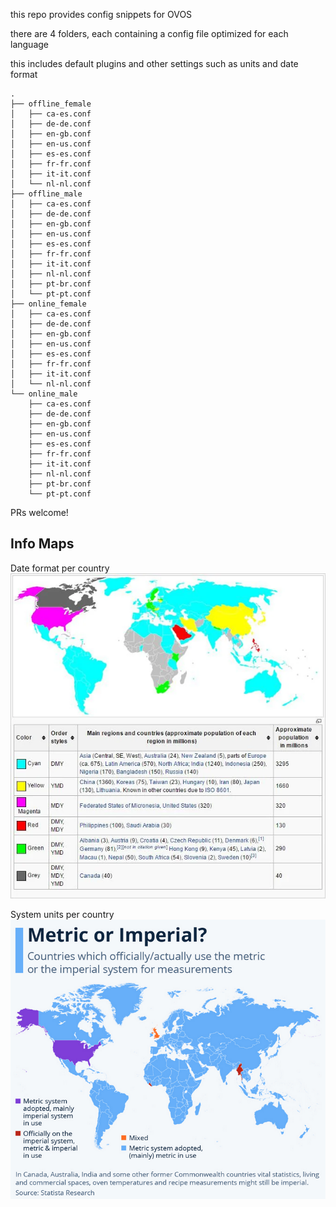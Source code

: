 
this repo provides config snippets for OVOS

there are 4 folders, each containing a config file optimized for each language

this includes default plugins and other settings such as units and date format
```
.
├── offline_female
│   ├── ca-es.conf
│   ├── de-de.conf
│   ├── en-gb.conf
│   ├── en-us.conf
│   ├── es-es.conf
│   ├── fr-fr.conf
│   ├── it-it.conf
│   └── nl-nl.conf
├── offline_male
│   ├── ca-es.conf
│   ├── de-de.conf
│   ├── en-gb.conf
│   ├── en-us.conf
│   ├── es-es.conf
│   ├── fr-fr.conf
│   ├── it-it.conf
│   ├── nl-nl.conf
│   ├── pt-br.conf
│   └── pt-pt.conf
├── online_female
│   ├── ca-es.conf
│   ├── de-de.conf
│   ├── en-gb.conf
│   ├── en-us.conf
│   ├── es-es.conf
│   ├── fr-fr.conf
│   ├── it-it.conf
│   └── nl-nl.conf
└── online_male
    ├── ca-es.conf
    ├── de-de.conf
    ├── en-gb.conf
    ├── en-us.conf
    ├── es-es.conf
    ├── fr-fr.conf
    ├── it-it.conf
    ├── nl-nl.conf
    ├── pt-br.conf
    └── pt-pt.conf

```
PRs welcome!

## Info Maps

Date format per country
![img_1.png](img_1.png)

System units per country
![img.png](img.png)